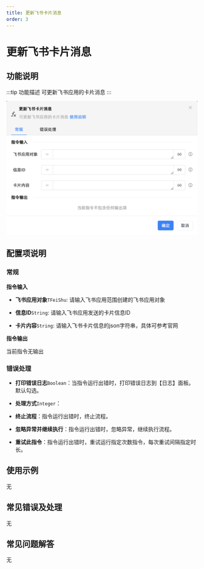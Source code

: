 ```yaml
---
title: 更新飞书卡片消息
order: 3
---
```


# 更新飞书卡片消息

## 功能说明

:::tip 功能描述
可更新飞书应用的卡片消息
:::

![更新飞书卡片消息](../../../assets/更新飞书卡片消息_command.png)

## 配置项说明

### 常规

**指令输入**

- **飞书应用对象**`TFeiShu`: 请输入飞书应用范围创建的飞书应用对象

- **信息ID**`String`: 请输入飞书应用发送的卡片信息ID

- **卡片内容**`String`: 请输入飞书卡片信息的json字符串，具体可参考官网


**指令输出**

当前指令无输出

### 错误处理

- **打印错误日志**`Boolean`：当指令运行出错时，打印错误日志到【日志】面板。默认勾选。

- **处理方式**`Integer`：

 - **终止流程**：指令运行出错时，终止流程。

 - **忽略异常并继续执行**：指令运行出错时，忽略异常，继续执行流程。

 - **重试此指令**：指令运行出错时，重试运行指定次数指令，每次重试间隔指定时长。

## 使用示例
无

## 常见错误及处理

无

## 常见问题解答

无

